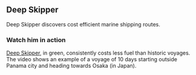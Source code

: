 ## Deep Skipper

Deep Skipper discovers cost efficient marine shipping routes. 

### Watch him in action

[Deep Skipper](https://github.com/mullachv/deepskipper/blob/master/nav2.mp4?raw=true), in green, consistently costs less fuel than historic voyages. The video shows an example of a voyage of 10 days starting outside Panama city and heading towards Osaka (in Japan).


